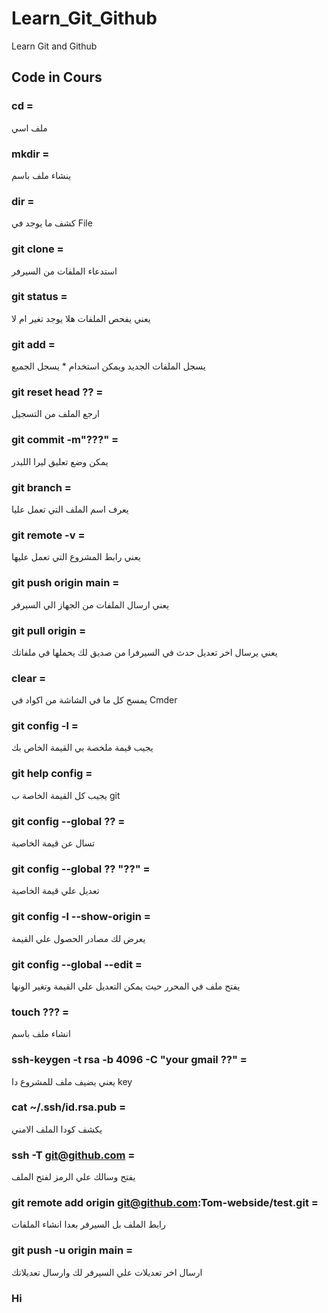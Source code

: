 # Learn_Git_Github
Learn Git and Github
## Code in Cours
### cd =
  ملف اسي
### mkdir =
  ينشاء ملف باسم
### dir =
  كشف ما يوجد في File
### git clone =
  استدعاء الملفات من السيرفر
### git status =
  يعني يفحص الملفات هلا يوجد تغير ام لا
### git add =
  يسجل الملفات الجديد ويمكن استخدام * يسجل الجميع
### git reset head ?? =
  ارجع الملف من التسجيل
### git commit -m"???" =
  يمكن وضع تعليق ليرا الليدر
### git branch =
  يعرف اسم الملف التي تعمل عليا
### git remote -v =
  يعني رابط المشروع التي تعمل عليها
### git push origin main =
  يعني ارسال الملفات من الجهاز الي السيرفر
### git pull origin =
  يعني يرسال اخر تعديل حدث في السيرفرا من صديق لك يحملها في ملفاتك
### clear =
  يمسح كل ما في الشاشة من اكواد في Cmder
### git config -l = 
  يجيب قيمة ملخصة بي القيمة الخاص بك 
### git help config = 
  يجيب كل القيمة الخاصة ب git 
### git config --global ?? = 
  تسال عن قيمة الخاصية 
### git config --global ?? "??" = 
  تعديل علي قيمة الخاصية
### git config -l --show-origin =
  يعرض لك مصادر الحصول علي القيمة
### git config --global --edit =
  يفتح ملف في المحرر حيث يمكن التعديل علي القيمة وتغير الونها
### touch ??? =
  انشاء ملف باسم
### ssh-keygen -t rsa -b 4096 -C "your gmail ??" =
  يعني يضيف ملف للمشروع دا key
### cat ~/.ssh/id.rsa.pub =
  يكشف كودا الملف الامني
### ssh -T git@github.com =
  يفتح وسالك علي الرمز لفتح الملف
### git remote add origin git@github.com:Tom-webside/test.git =
  رابط الملف بل السيرفر بعدا انشاء الملفات
### git push -u origin main =
  ارسال اخر تعديلات علي السيرفر لك وارسال تعديلاتك
### Hi
